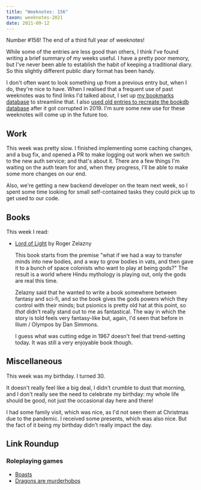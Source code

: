 ```yaml
---
title: "Weeknotes: 156"
taxon: weeknotes-2021
date: 2021-09-12
---
```


Number #156!  The end of a third full year of weeknotes!

While some of the entries are less good than others, I think I've
found writing a brief summary of my weeks useful.  I have a pretty
poor memory, but I've never been able to establish the habit of
keeping a traditional diary.  So this slightly different public diary
format has been handy.

I don't often want to look something up from a previous entry but,
when I do, they're nice to have.  When I realised that a frequent use
of past weeknotes was to find links I'd talked about, I set up [my
bookmarks database][] to streamline that.  I also [used old entries to
recreate the bookdb database][] after it got corrupted in 2019.  I'm
sure some new use for these weeknotes will come up in the future too.

[my bookmarks database]: https://bookmarks.barrucadu.co.uk/search
[used old entries to recreate the bookdb database]: https://memo.barrucadu.co.uk/weeknotes-067.html#reading


## Work

This week was pretty slow.  I finished implementing some caching
changes, and a bug fix, and opened a PR to make logging out work when
we switch to the new auth service; and that's about it.  There are a
few things I'm waiting on the auth team for and, when they progress,
I'll be able to make some more changes on our end.

Also, we're getting a new backend developer on the team next week, so
I spent some time looking for small self-contained tasks they could
pick up to get used to our code.


## Books

This week I read:

- [Lord of Light][] by Roger Zelazny

  This book starts from the premise "what if we had a way to transfer
  minds into new bodies, and a way to grow bodies in vats, and then
  gave it to a bunch of space colonists who want to play at being
  gods?"  The result is a world where Hindu mythology is playing out,
  only the gods are real this time.

  Zelazny said that he wanted to write a book somewhere between
  fantasy and sci-fi, and so the book gives the gods powers which they
  control with their minds; but psionics is pretty old hat at this
  point, so *that* didn't really stand out to me as fantastical.  The
  way in which the story is told feels very fantasy-like but, again,
  I'd seen that before in Ilium / Olympos by Dan Simmons.

  I guess what was cutting edge in 1967 doesn't feel that
  trend-setting today.  It was still a very enjoyable book though.

[Lord of Light]: https://en.wikipedia.org/wiki/Lord_of_Light


## Miscellaneous

This week was my birthday.  I turned 30.

It doesn't really feel like a big deal, I didn't crumble to dust that
morning, and I don't really see the need to celebrate my birthday: my
whole life should be good, not just the occasional day here and there!

I had some family visit, which was nice, as I'd not seen them at
Christmas due to the pandemic.  I received some presents, which was
also nice.  But the fact of it being my birthday didn't really impact
the day.


## Link Roundup

### Roleplaying games

- [Boasts](https://lukegearing.blot.im/boasts)
- [Dragons are murderhobos](https://spiceomancy.blogspot.com/2021/08/dragons-are-murderhobos.html)
